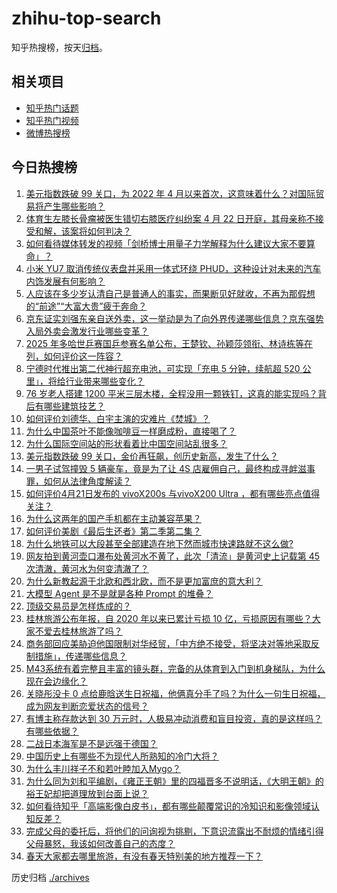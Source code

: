 # zhihu-top-search

知乎热搜榜，按天[归档](./archives)。

## 相关项目

- [知乎热门话题](https://github.com/justjavac/zhihu-trending-hot-questions)
- [知乎热门视频](https://github.com/justjavac/zhihu-trending-hot-video)
- [微博热搜榜](https://github.com/justjavac/weibo-trending-hot-search)

## 今日热搜榜

<!-- BEGIN -->
<!-- 最后更新时间 Tue Apr 22 2025 01:34:49 GMT+0800 (China Standard Time) -->

1. [美元指数跌破 99 关口，为 2022 年 4 月以来首次，这意味着什么？对国际贸易将产生哪些影响？](https://www.zhihu.com/search?q=https%3A%2F%2Fapi.zhihu.com%2Fquestions%2F1897605848336954287)
1. [体育生左膝长骨瘤被医生错切右膝医疗纠纷案 4 月 22 日开庭，其母亲称不接受和解，该案将如何判决？](https://www.zhihu.com/search?q=https%3A%2F%2Fapi.zhihu.com%2Fquestions%2F1897349214100480517)
1. [如何看待媒体转发的视频「剑桥博士用量子力学解释为什么建议大家不要算命」？](https://www.zhihu.com/search?q=https%3A%2F%2Fapi.zhihu.com%2Fquestions%2F1896659520786257018)
1. [小米 YU7 取消传统仪表盘并采用一体式环绕 PHUD，这种设计对未来的汽车内饰发展有何影响？](https://www.zhihu.com/search?q=https%3A%2F%2Fapi.zhihu.com%2Fquestions%2F1896500745999737931)
1. [人应该在多少岁认清自己是普通人的事实，而果断见好就收，不再为那假想的“前途”“大富大贵”疲于奔命？](https://www.zhihu.com/search?q=https%3A%2F%2Fapi.zhihu.com%2Fquestions%2F1896541632217719189)
1. [京东证实刘强东亲自送外卖，这一举动是为了向外界传递哪些信息？京东强势入局外卖会激发行业哪些变革？](https://www.zhihu.com/search?q=https%3A%2F%2Fapi.zhihu.com%2Fquestions%2F1897746808920306842)
1. [2025 年多哈世乒赛国乒参赛名单公布，王楚钦、孙颖莎领衔、林诗栋等在列，如何评价这一阵容？](https://www.zhihu.com/search?q=https%3A%2F%2Fapi.zhihu.com%2Fquestions%2F1897768585167856545)
1. [宁德时代推出第二代神行超充电池，可实现「充电 5 分钟，续航超 520 公里」，将给行业带来哪些变化？](https://www.zhihu.com/search?q=https%3A%2F%2Fapi.zhihu.com%2Fquestions%2F1897674344219529643)
1. [76 岁老人搭建 1200 平米三层木楼，全程没用一颗铁钉，这真的能实现吗？背后有哪些建筑技艺？](https://www.zhihu.com/search?q=https%3A%2F%2Fapi.zhihu.com%2Fquestions%2F1897347242664358651)
1. [如何评价刘德华、白宇主演的灾难片《焚城》？](https://www.zhihu.com/search?q=https%3A%2F%2Fapi.zhihu.com%2Fquestions%2F2373223688)
1. [为什么中国茶叶不能像咖啡豆一样磨成粉，直接喝了？](https://www.zhihu.com/search?q=https%3A%2F%2Fapi.zhihu.com%2Fquestions%2F1895171499788304397)
1. [为什么国际空间站的形状看着比中国空间站乱很多？](https://www.zhihu.com/search?q=https%3A%2F%2Fapi.zhihu.com%2Fquestions%2F1897004174085973298)
1. [美元指数跌破 99 关口，金价再狂飙，创历史新高，发生了什么？](https://www.zhihu.com/search?q=https%3A%2F%2Fapi.zhihu.com%2Fquestions%2F1897608826661872243)
1. [一男子试驾撞毁 5 辆豪车，竟是为了让 4S 店雇佣自己，最终构成寻衅滋事罪，如何从法律角度解读？](https://www.zhihu.com/search?q=https%3A%2F%2Fapi.zhihu.com%2Fquestions%2F1897353432836317854)
1. [如何评价4月21日发布的 vivoX200s 与vivoX200 Ultra ，都有哪些亮点值得关注？](https://www.zhihu.com/search?q=https%3A%2F%2Fapi.zhihu.com%2Fquestions%2F1897598422015533339)
1. [为什么这两年的国产手机都在主动兼容苹果？](https://www.zhihu.com/search?q=https%3A%2F%2Fapi.zhihu.com%2Fquestions%2F1897598598134354905)
1. [如何评价美剧《最后生还者》第二季第二集？](https://www.zhihu.com/search?q=https%3A%2F%2Fapi.zhihu.com%2Fquestions%2F1897638135854260818)
1. [为什么地铁可以大段甚至全部建造在地下然而城市快速路就不这么做?](https://www.zhihu.com/search?q=https%3A%2F%2Fapi.zhihu.com%2Fquestions%2F466038688)
1. [网友拍到黄河壶口瀑布处黄河水不黄了，此次「清流」是黄河史上记载第 45 次清澈，黄河水为何变清澈了？](https://www.zhihu.com/search?q=https%3A%2F%2Fapi.zhihu.com%2Fquestions%2F1896883591805367674)
1. [为什么新教起源于北欧和西北欧，而不是更加富庶的意大利？](https://www.zhihu.com/search?q=https%3A%2F%2Fapi.zhihu.com%2Fquestions%2F621991284)
1. [大模型 Agent 是不是就是各种 Prompt 的堆叠？](https://www.zhihu.com/search?q=https%3A%2F%2Fapi.zhihu.com%2Fquestions%2F1894891236617332066)
1. [顶级交易员是怎样炼成的？](https://www.zhihu.com/search?q=https%3A%2F%2Fapi.zhihu.com%2Fquestions%2F399717101)
1. [桂林旅游公布年报，自 2020 年以来已累计亏损 10 亿，亏损原因有哪些？大家不爱去桂林旅游了吗？](https://www.zhihu.com/search?q=https%3A%2F%2Fapi.zhihu.com%2Fquestions%2F1897359892001551123)
1. [商务部回应美胁迫他国限制对华经贸，「中方绝不接受，将坚决对等地采取反制措施」，传递哪些信息？](https://www.zhihu.com/search?q=https%3A%2F%2Fapi.zhihu.com%2Fquestions%2F1897575818252759202)
1. [M43系统有着完整且丰富的镜头群，完备的从体育到入门到机身梯队，为什么现在会边缘化？](https://www.zhihu.com/search?q=https%3A%2F%2Fapi.zhihu.com%2Fquestions%2F1895837233073848613)
1. [关晓彤没卡 0 点给鹿晗送生日祝福，他俩真分手了吗？为什么一句生日祝福，成为网友判断恋爱状态的信号？](https://www.zhihu.com/search?q=https%3A%2F%2Fapi.zhihu.com%2Fquestions%2F1897237552915773355)
1. [有博主称存款达到 30 万元时，人极易冲动消费和盲目投资，真的是这样吗？有哪些依据？](https://www.zhihu.com/search?q=https%3A%2F%2Fapi.zhihu.com%2Fquestions%2F1897028991606550872)
1. [二战日本海军是不是远强于德国？](https://www.zhihu.com/search?q=https%3A%2F%2Fapi.zhihu.com%2Fquestions%2F1894175790985372106)
1. [中国历史上有哪些不为现代人所熟知的冷门大将？](https://www.zhihu.com/search?q=https%3A%2F%2Fapi.zhihu.com%2Fquestions%2F27572823)
1. [为什么丰川祥子不和若叶睦加入Mygo？](https://www.zhihu.com/search?q=https%3A%2F%2Fapi.zhihu.com%2Fquestions%2F15380474823)
1. [为什么同为刘和平编剧，《雍正王朝》里的四福晋多不说明话，《大明王朝》的裕王妃却把道理放到台面上说？](https://www.zhihu.com/search?q=https%3A%2F%2Fapi.zhihu.com%2Fquestions%2F662129603)
1. [如何看待知乎「高端影像白皮书」，都有哪些颠覆常识的冷知识和影像领域认知反差？](https://www.zhihu.com/search?q=https%3A%2F%2Fapi.zhihu.com%2Fquestions%2F1897596243636621414)
1. [完成父母的委托后，将他们的问询视为挑剔，下意识流露出不耐烦的情绪引得父母暴怒，我该如何改善自己的态度？](https://www.zhihu.com/search?q=https%3A%2F%2Fapi.zhihu.com%2Fquestions%2F1896250594144019887)
1. [春天大家都去哪里旅游，有没有春天特别美的地方推荐一下？](https://www.zhihu.com/search?q=https%3A%2F%2Fapi.zhihu.com%2Fquestions%2F1888635188419985803)

<!-- END -->

历史归档 [./archives](./archives)
